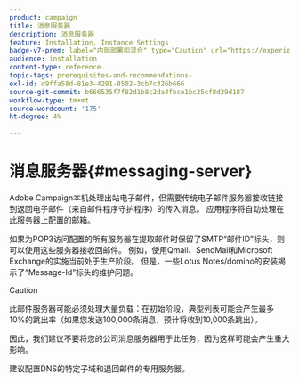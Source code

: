 ```yaml
---
product: campaign
title: 消息服务器
description: 消息服务器
feature: Installation, Instance Settings
badge-v7-prem: label="内部部署和混合" type="Caution" url="https://experienceleague.adobe.com/docs/campaign-classic/using/installing-campaign-classic/architecture-and-hosting-models/hosting-models-lp/hosting-models.html?lang=zh-Hans" tooltip="仅适用于内部部署和混合部署"
audience: installation
content-type: reference
topic-tags: prerequisites-and-recommendations-
exl-id: d9ffa58d-81e3-4291-8502-3cb7c326b666
source-git-commit: b666535f7f82d1b8c2da4fbce1bc25cf8d39d187
workflow-type: tm+mt
source-wordcount: '175'
ht-degree: 4%

---
```


# 消息服务器{#messaging-server}



Adobe Campaign本机处理出站电子邮件，但需要传统电子邮件服务器接收链接到返回电子邮件（来自邮件程序守护程序）的传入消息。 应用程序将自动处理在此服务器上配置的邮箱。

如果为POP3访问配置的所有服务器在提取邮件时保留了SMTP“邮件ID”标头，则可以使用这些服务器接收回邮件。 例如，使用Qmail、SendMail和Microsoft Exchange的实施当前处于生产阶段。 但是，一些Lotus Notes/domino的安装揭示了“Message-Id”标头的维护问题。

>[!CAUTION]
>
>此邮件服务器可能必须处理大量负载：在初始阶段，典型列表可能会产生最多10%的跳出率（如果您发送100,000条消息，预计将收到10,000条跳出）。
>
>因此，我们建议不要将您的公司消息服务器用于此任务，因为这样可能会产生重大影响。
>
>建议配置DNS的特定子域和退回邮件的专用服务器。
